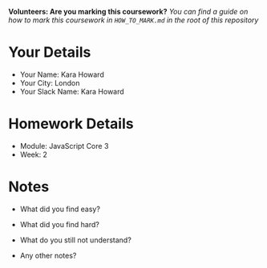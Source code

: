 <!--

The title for your pull request should be made in this format

CITY CLASS_NO - FIRST_NAME LAST_NAME - MODULE - WEEK_NO

For example,

London Class 7 - Chris Owen - HTML/CSS - Week 1

Please complete the details below this message

-->

**Volunteers: Are you marking this coursework?** _You can find a guide on how to mark this coursework in `HOW_TO_MARK.md` in the root of this repository_

# Your Details

- Your Name: Kara Howard
- Your City: London
- Your Slack Name: Kara Howard

# Homework Details

- Module: JavaScript Core 3
- Week: 2

# Notes

- What did you find easy?

- What did you find hard?

- What do you still not understand?

- Any other notes?
